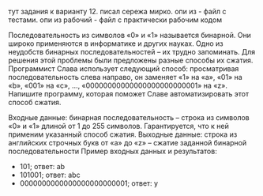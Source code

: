 тут задания к варианту 12. писал сережа мирко. опи из - файл с тестами.
опи из рабочий - файл с практически рабочим кодом

 Последовательность из символов «0» и «1» называется бинарной. Они широко применяются в информатике и других науках. Одно из неудобств бинарных последовательностей – их трудно запоминать. Для решения этой проблемы были предложены разные способы их сжатия. Программист Слава использует следующий способ: просматривая последовательность слева направо, он заменяет «1» на «a», «01» на «b», «001» на «c», …, «00000000000000000000000001» на «z». Напишите программу, которая поможет Славе автоматизировать этот способ сжатия.

Входные данные: бинарная последовательность – строка из символов «0» и «1» длиной от 1 до 255 символов. Гарантируется, что к ней применим указанный способ сжатия.
Выходные данные: строка из английских строчных букв от «a» до «z» – сжатие заданной бинарной последовательности
Пример входных данных и результатов:
- 101; ответ: ab
- 101001; ответ: abс
- 0000000000000000000000001; ответ: y


